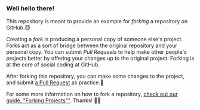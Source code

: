 ### Well hello there!

This repository is meant to provide an example for *forking* a repository on GitHub.😈

Creating a *fork* is producing a personal copy of someone else's project. Forks act as a sort of bridge between the original repository and your personal copy. You can submit *Pull Requests* to help make other people's projects better by offering your changes up to the original project. Forking is at the core of social coding at GitHub.

After forking this repository, you can make some changes to the project, and submit [a Pull Request](https://github.com/octocat/Spoon-Knife/pulls) as practice.🏁

For some more information on how to fork a repository, [check out our guide, "Forking Projects""](http://guides.github.com/overviews/forking/). Thanks! :sparkling_heart:🏁
